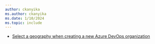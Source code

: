 ```yaml
---
author: ckanyika
ms.author: ckanyika
ms.date: 1/10/2024
ms.topic: include
---
```


- [Select a geography when creating a new Azure DevOps organization](#select-a-geography-when-creating-a-new-azure-devops-organization)
